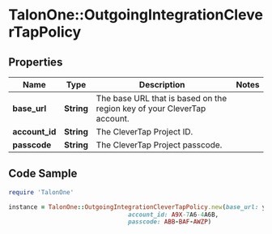 # TalonOne::OutgoingIntegrationCleverTapPolicy

## Properties

Name | Type | Description | Notes
------------ | ------------- | ------------- | -------------
**base_url** | **String** | The base URL that is based on the region key of your CleverTap account. | 
**account_id** | **String** | The CleverTap Project ID. | 
**passcode** | **String** | The CleverTap Project passcode. | 

## Code Sample

```ruby
require 'TalonOne'

instance = TalonOne::OutgoingIntegrationCleverTapPolicy.new(base_url: your-clevertap-url.com,
                                 account_id: A9X-7A6-4A6B,
                                 passcode: ABB-BAF-AWZP)
```


